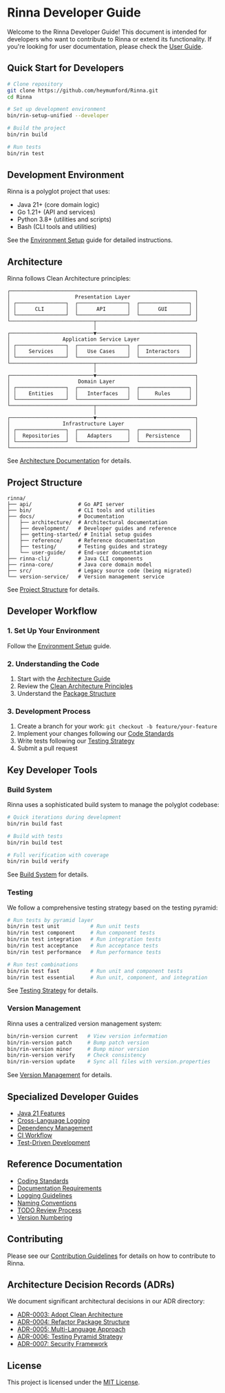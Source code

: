 # Rinna Developer Guide

Welcome to the Rinna Developer Guide! This document is intended for developers who want to contribute to Rinna or extend its functionality. If you're looking for user documentation, please check the [User Guide](docs/user-guide/README.md).

## Quick Start for Developers

```bash
# Clone repository
git clone https://github.com/heymumford/Rinna.git
cd Rinna

# Set up development environment
bin/rin-setup-unified --developer

# Build the project
bin/rin build

# Run tests
bin/rin test
```

## Development Environment

Rinna is a polyglot project that uses:
- Java 21+ (core domain logic)
- Go 1.21+ (API and services)
- Python 3.8+ (utilities and scripts)
- Bash (CLI tools and utilities)

See the [Environment Setup](docs/development/environment-setup.md) guide for detailed instructions.

## Architecture

Rinna follows Clean Architecture principles:

```
┌────────────────────────────────────────────────────────────┐
│                     Presentation Layer                     │
│ ┌────────────────┐  ┌────────────────┐  ┌────────────────┐ │
│ │      CLI       │  │      API       │  │      GUI       │ │
│ └────────────────┘  └────────────────┘  └────────────────┘ │
└───────────────────────────┬────────────────────────────────┘
                            │
┌───────────────────────────▼────────────────────────────────┐
│                 Application Service Layer                  │
│ ┌────────────────┐  ┌────────────────┐  ┌────────────────┐ │
│ │    Services    │  │   Use Cases    │  │  Interactors   │ │
│ └────────────────┘  └────────────────┘  └────────────────┘ │
└───────────────────────────┬────────────────────────────────┘
                            │
┌───────────────────────────▼────────────────────────────────┐
│                      Domain Layer                          │
│ ┌────────────────┐  ┌────────────────┐  ┌────────────────┐ │
│ │    Entities    │  │   Interfaces   │  │     Rules      │ │
│ └────────────────┘  └────────────────┘  └────────────────┘ │
└───────────────────────────┬────────────────────────────────┘
                            │
┌───────────────────────────▼────────────────────────────────┐
│                 Infrastructure Layer                       │
│ ┌────────────────┐  ┌────────────────┐  ┌────────────────┐ │
│ │  Repositories  │  │   Adapters     │  │  Persistence   │ │
│ └────────────────┘  └────────────────┘  └────────────────┘ │
└────────────────────────────────────────────────────────────┘
```

See [Architecture Documentation](docs/development/architecture.md) for details.

## Project Structure

```
rinna/
├── api/               # Go API server
├── bin/               # CLI tools and utilities
├── docs/              # Documentation
│   ├── architecture/  # Architectural documentation
│   ├── development/   # Developer guides and reference
│   ├── getting-started/ # Initial setup guides
│   ├── reference/     # Reference documentation
│   ├── testing/       # Testing guides and strategy
│   └── user-guide/    # End-user documentation
├── rinna-cli/         # Java CLI components
├── rinna-core/        # Java core domain model
├── src/               # Legacy source code (being migrated)
└── version-service/   # Version management service
```

See [Project Structure](docs/development/codebase-organization.md) for details.

## Developer Workflow

### 1. Set Up Your Environment

Follow the [Environment Setup](docs/development/environment-setup.md) guide.

### 2. Understanding the Code

1. Start with the [Architecture Guide](docs/development/architecture.md)
2. Review the [Clean Architecture Principles](docs/architecture/decisions/0003-adopt-clean-architecture-for-system-design.md)
3. Understand the [Package Structure](docs/development/package-structure.md)

### 3. Development Process

1. Create a branch for your work: `git checkout -b feature/your-feature`
2. Implement your changes following our [Code Standards](docs/reference/standards/code-review-guidelines.md)
3. Write tests following our [Testing Strategy](docs/testing/TESTING_STRATEGY.md)
4. Submit a pull request

## Key Developer Tools

### Build System

Rinna uses a sophisticated build system to manage the polyglot codebase:

```bash
# Quick iterations during development
bin/rin build fast

# Build with tests
bin/rin build test

# Full verification with coverage
bin/rin build verify
```

See [Build System](docs/development/build-system.md) for details.

### Testing

We follow a comprehensive testing strategy based on the testing pyramid:

```bash
# Run tests by pyramid layer
bin/rin test unit          # Run unit tests
bin/rin test component     # Run component tests
bin/rin test integration   # Run integration tests
bin/rin test acceptance    # Run acceptance tests
bin/rin test performance   # Run performance tests

# Run test combinations
bin/rin test fast          # Run unit and component tests
bin/rin test essential     # Run unit, component, and integration
```

See [Testing Strategy](docs/testing/TESTING_STRATEGY.md) for details.

### Version Management

Rinna uses a centralized version management system:

```bash
bin/rin-version current   # View version information
bin/rin-version patch     # Bump patch version
bin/rin-version minor     # Bump minor version
bin/rin-version verify    # Check consistency
bin/rin-version update    # Sync all files with version.properties
```

See [Version Management](docs/development/version-management.md) for details.

## Specialized Developer Guides

- [Java 21 Features](docs/development/java21-features.md)
- [Cross-Language Logging](docs/development/cross-language-logging.md)
- [Dependency Management](docs/development/dependency-management.md)
- [CI Workflow](docs/development/ci-workflow.md)
- [Test-Driven Development](docs/testing/TDD_FEATURES.md)

## Reference Documentation

- [Coding Standards](docs/reference/standards/code-review-guidelines.md)
- [Documentation Requirements](docs/reference/standards/documentation-requirements.md)
- [Logging Guidelines](docs/reference/standards/logging-guidelines.md)
- [Naming Conventions](docs/reference/standards/naming-conventions.md)
- [TODO Review Process](docs/reference/standards/todo-review-process.md)
- [Version Numbering](docs/reference/standards/version-numbering.md)

## Contributing

Please see our [Contribution Guidelines](CONTRIBUTING.md) for details on how to contribute to Rinna.

## Architecture Decision Records (ADRs)

We document significant architectural decisions in our ADR directory:

- [ADR-0003: Adopt Clean Architecture](docs/architecture/decisions/0003-adopt-clean-architecture-for-system-design.md)
- [ADR-0004: Refactor Package Structure](docs/architecture/decisions/0004-refactor-package-structure-to-align-with-clean-architecture.md)
- [ADR-0005: Multi-Language Approach](docs/architecture/decisions/0005-adopt-multi-language-approach-for-system-components.md)
- [ADR-0006: Testing Pyramid Strategy](docs/architecture/decisions/0006-implement-comprehensive-testing-pyramid-strategy.md)
- [ADR-0007: Security Framework](docs/architecture/decisions/0007-establish-security-compliance-framework.md)

## License

This project is licensed under the [MIT License](LICENSE).